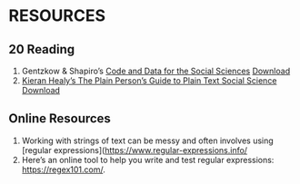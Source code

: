 # RESOURCES
## 20 Reading
1. Gentzkow & Shapiro’s [Code and Data for the Social Sciences](https://web.stanford.edu/~gentzkow/research/CodeAndData.pdf) [Download](pdf/CodeAndData.pdf)
2. [Kieran Healy’s The Plain Person’s Guide to Plain Text Social Science](https://plain-text.co/) [Download](pdf/plain-person-text.pdf)

## Online Resources
1. Working with strings of text can be messy and often involves using [regular expressions](https://www.regular-expressions.info/
2. Here’s an online tool to help you write and test regular expressions: https://regex101.com/.